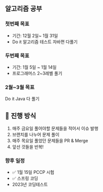 ## 알고리즘 공부

### 첫번째 목표
- 기간: 12월 2일~ 1월 31일
- Do it 알고리즘 테스트 자바편 다풀기

### 두번째 목표
- 기간: 1월 5일 ~ 1월 14일
- 프로그래머스 2~3레벨 풀기

### 2월~3월 목표
Do it Java 다 풀기


## 🌊 진행 방식
1. 매주 금요일 풀어야할 문제들을 적어서 이슈 발행
2. 브랜치를 나누어 문제 풀이
3. 매주 목요일 풀었던 문제들을 PR & Merge
4. 앞선 것들을 반복!

### 향후 일정
- ✅ 1월 15일 PCCP 시험
- ✅ 스프링 코딩
- 2023년 코딩테스트
